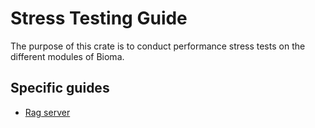 # Stress Testing Guide  

The purpose of this crate is to conduct performance stress tests on the different modules of Bioma.

## Specific guides  

- [Rag server](attack_rag_server/attack_rag_server.md)  
